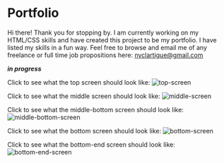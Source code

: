 # Portfolio
Hi there! Thank you for stopping by. I am currently working on my HTML/CSS skills and have created this project to be my portfolio. I have listed my skills in a fun way. Feel free to browse and email me of any freelance or full time job propositions here: nyclartigue@gmail.com

***in progress***

Click to see what the top screen should look like:
![top-screen](https://user-images.githubusercontent.com/105739107/198727102-4cfe0dff-2350-4b78-9106-cbaec4c833f2.png)

Click to see what the middle screen should look like:
![middle-screen](https://user-images.githubusercontent.com/105739107/198727464-fdb2624c-77a2-4f1c-8aa2-5adb1d029426.png)

Click to see what the middle-bottom screen should look like:
![middle-bottom-screen](https://user-images.githubusercontent.com/105739107/198727507-29785ee7-eb38-4e2e-a46a-d2bb44863e7f.png)

Click to see what the bottom screen should look like:
![bottom-screen](https://user-images.githubusercontent.com/105739107/198727711-26808dfd-2b46-4b2c-bd76-d714bff6c1d0.png)

Click to see what the bottom-end screen should look like:
![bottom-end-screen](https://user-images.githubusercontent.com/105739107/198727743-f7a95b83-232c-4ed6-a2cb-9bbed93b723c.png)
